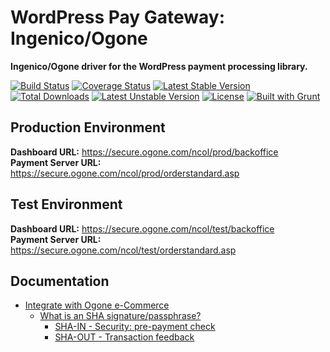 # WordPress Pay Gateway: Ingenico/Ogone

**Ingenico/Ogone driver for the WordPress payment processing library.**

[![Build Status](https://travis-ci.org/wp-pay-gateways/ogone.svg?branch=develop)](https://travis-ci.org/wp-pay-gateways/ogone)
[![Coverage Status](https://coveralls.io/repos/wp-pay-gateways/ogone/badge.svg?branch=master&service=github)](https://coveralls.io/github/wp-pay-gateways/ogone?branch=master)
[![Latest Stable Version](https://poser.pugx.org/wp-pay-gateways/ogone/v/stable.svg)](https://packagist.org/packages/wp-pay-gateways/ogone)
[![Total Downloads](https://poser.pugx.org/wp-pay-gateways/ogone/downloads.svg)](https://packagist.org/packages/wp-pay-gateways/ogone)
[![Latest Unstable Version](https://poser.pugx.org/wp-pay-gateways/ogone/v/unstable.svg)](https://packagist.org/packages/wp-pay-gateways/ogone)
[![License](https://poser.pugx.org/wp-pay-gateways/ogone/license.svg)](https://packagist.org/packages/wp-pay-gateways/ogone)
[![Built with Grunt](https://cdn.gruntjs.com/builtwith.png)](http://gruntjs.com/)

## Production Environment

**Dashboard URL:** https://secure.ogone.com/ncol/prod/backoffice  
**Payment Server URL:** https://secure.ogone.com/ncol/prod/orderstandard.asp  

## Test Environment

**Dashboard URL:** https://secure.ogone.com/ncol/test/backoffice  
**Payment Server URL:** https://secure.ogone.com/ncol/test/orderstandard.asp  

## Documentation

*	[Integrate with Ogone e-Commerce](http://payment-services.ingenico.com/en/ogone/support/guides/integration%20guides/e-commerce)
	*	[What is an SHA signature/passphrase?](http://payment-services.ingenico.com/ogone/support/guides/gebruikersgidsen/shopping-carts/what-is-an-sha-passphrase)
		*	[SHA-IN - Security: pre-payment check](http://payment-services.ingenico.com/en/ogone/support/guides/integration%20guides/e-commerce/security-pre-payment-check)
		*	[SHA-OUT - Transaction feedback](http://payment-services.ingenico.com/en/ogone/support/guides/integration%20guides/e-commerce/transaction-feedback)
